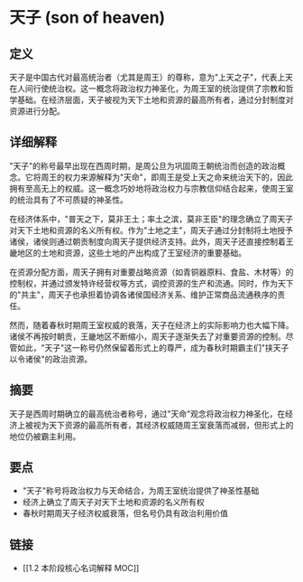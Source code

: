 # 天子 (son of heaven)

## 定义
天子是中国古代对最高统治者（尤其是周王）的尊称，意为"上天之子"，代表上天在人间行使统治权。这一概念将政治权力神圣化，为周王室的统治提供了宗教和哲学基础。在经济层面，天子被视为天下土地和资源的最高所有者，通过分封制度对资源进行分配。

## 详细解释
"天子"的称号最早出现在西周时期，是周公旦为巩固周王朝统治而创造的政治概念。它将周王的权力来源解释为"天命"，即周王是受上天之命来统治天下的，因此拥有至高无上的权威。这一概念巧妙地将政治权力与宗教信仰结合起来，使周王室的统治具有了不可质疑的神圣性。

在经济体系中，"普天之下，莫非王土；率土之滨，莫非王臣"的理念确立了周天子对天下土地和资源的名义所有权。作为"土地之主"，周天子通过分封制将土地授予诸侯，诸侯则通过朝贡制度向周天子提供经济支持。此外，周天子还直接控制着王畿地区的土地和资源，这些土地的产出构成了王室经济的重要基础。

在资源分配方面，周天子拥有对重要战略资源（如青铜器原料、食盐、木材等）的控制权，并通过颁发特许经营权等方式，调控资源的生产和流通。同时，作为天下的"共主"，周天子也承担着协调各诸侯国经济关系、维护正常商品流通秩序的责任。

然而，随着春秋时期周王室权威的衰落，天子在经济上的实际影响力也大幅下降。诸侯不再按时朝贡，王畿地区不断缩小，周天子逐渐失去了对重要资源的控制。尽管如此，"天子"这一称号仍然保留着形式上的尊严，成为春秋时期霸主们"挟天子以令诸侯"的政治资源。

## 摘要
天子是西周时期确立的最高统治者称号，通过"天命"观念将政治权力神圣化，在经济上被视为天下资源的最高所有者，其经济权威随周王室衰落而减弱，但形式上的地位仍被霸主利用。

## 要点

- "天子"称号将政治权力与天命结合，为周王室统治提供了神圣性基础
- 经济上确立了周天子对天下土地和资源的名义所有权
- 春秋时期周天子经济权威衰落，但名号仍具有政治利用价值

## 链接

- [[1.2 本阶段核心名词解释 MOC]]
